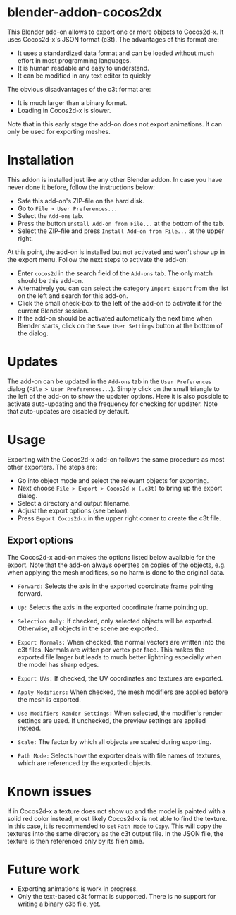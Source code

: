 # blender-addon-cocos2dx

This Blender add-on allows to export one or more objects to Cocos2d-x. It
uses Cocos2d-x's JSON format (c3t). The advantages of this format are:
* It uses a standardized data format and can be loaded without much effort in
  most programming languages.
* It is human readable and easy to understand.
* It can be modified in any text editor to quickly

The obvious disadvantages of the c3t format are:
* It is much larger than a binary format.
* Loading in Cocos2d-x is slower.

Note that in this early stage the add-on does not export animations. It can
only be used for exporting meshes.

# Installation

This addon is installed just like any other Blender addon. In case you have never done
it before, follow the instructions below:

* Safe this add-on's ZIP-file on the hard disk.
* Go to ``File > User Preferences...``
* Select the ``Add-ons`` tab.
* Press the button ``Install Add-on from File...`` at the bottom of the tab.
* Select the ZIP-file and press ``Install Add-on from File...`` at the upper right.

At this point, the add-on is installed but not activated and won't show up in the
export menu. Follow the next steps to activate the add-on:
* Enter ``cocos2d`` in the search field of the ``Add-ons`` tab. The only match should be this add-on.
* Alternatively you can can select the category ``Import-Export`` from the list on the left and search for this add-on.
* Click the small check-box to the left of the add-on to activate it for the current Blender session.
* If the add-on should be activated automatically the next time when Blender starts, click on the
  ``Save User Settings`` button at the bottom of the dialog.

# Updates

The add-on can be updated in the ``Add-ons`` tab in the ``User Preferences``
dialog (``File > User Preferences...``).
Simply click on the small triangle to the left of the add-on to show the updater
options. Here it is also possible to activate auto-updating and the frequency
for checking for updater. Note that auto-updates are disabled by default.

# Usage

Exporting with the Cocos2d-x add-on follows the same procedure as most other
exporters. The steps are:

* Go into object mode and select the relevant objects for exporting.
* Next choose ``File > Export > Cocos2d-x (.c3t)`` to bring up the export dialog.
* Select a directory and output filename.
* Adjust the export options (see below).
* Press ``Export Cocos2d-x`` in the upper right corner to create the c3t file.

## Export options

The Cocos2d-x add-on makes the options listed below available for the export.
Note that the add-on always operates on copies of the objects, e.g. when
applying the mesh modifiers, so no harm is done to the original data.

* ``Forward:`` Selects the axis in the exported coordinate frame pointing forward.

* ``Up:`` Selects the axis in the exported coordinate frame pointing up.

* ``Selection Only:`` If checked, only selected objects will be exported. Otherwise, all objects in the scene
  are exported.

* ``Export Normals:`` When checked, the normal vectors are written into the c3t files. Normals are witten per
  vertex per face. This makes the exported file larger but leads to much better lightning especially when the
  model has sharp edges.

* ``Export UVs:`` If checked, the UV coordinates and textures are exported.

* ``Apply Modifiers:`` When checked, the mesh modifiers are applied before the mesh is
  exported.

* ``Use Modifiers Render Settings:`` When selected, the modifier's render settings are
  used. If unchecked, the preview settings are applied instead.

* ``Scale:`` The factor by which all objects are scaled during exporting.

* ``Path Mode:`` Selects how the exporter deals with file names of textures, which
  are referenced by the exported objects.

# Known issues

If in Cocos2d-x a texture does not show up and the model is painted with a solid red color instead, most likely
Cocos2d-x is not able to find the texture. In this case, it is recommended to set ``Path Mode`` to ``Copy``. This will copy the
textures into the same directory as the c3t output file. In the JSON file, the texture is then referenced only
by its filen ame.

# Future work

* Exporting animations is work in progress.
* Only the text-based c3t format is supported. There is no support for writing a binary c3b file, yet.
